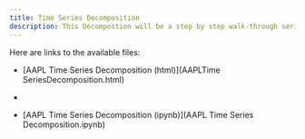 ```yaml
---
title: Time Series Decomposition
description: This Decompostion will be a step by step walk-through series.
---
```

Here are links to the available files:

- [AAPL Time Series Decomposition (html)](AAPLTime SeriesDecomposition.html)
- 

- [AAPL Time Series Decomposition (ipynb)](AAPL Time Series Decomposition.ipynb)
